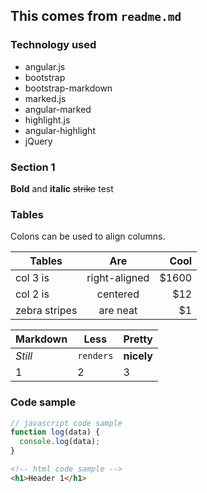 ## This comes from `readme.md`

### Technology used
* angular.js
* bootstrap
* bootstrap-markdown
* marked.js
* angular-marked
* highlight.js
* angular-highlight
* jQuery

### Section 1
**Bold** and **italic** ~~strike~~ test

### Tables
Colons can be used to align columns.

| Tables        | Are           | Cool  |
| ------------- |:-------------:| -----:|
| col 3 is      | right-aligned | $1600 |
| col 2 is      | centered      |   $12 |
| zebra stripes | are neat      |    $1 |

Markdown | Less | Pretty
--- | --- | ---
*Still* | `renders` | **nicely**
1 | 2 | 3

### Code sample
```javascript
// javascript code sample
function log(data) {
  console.log(data);
}
```

```html
<!-- html code sample -->
<h1>Header 1</h1>
```
